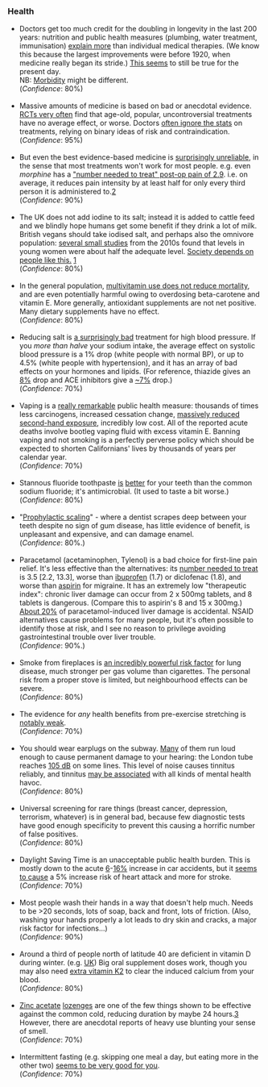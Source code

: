 
<!-- https://www.thennt.com/home-nnt/ -->

<h3>Health</h3>
<div>
<ul>
	<li>
		Doctors get too much credit for the doubling in longevity in the last 200 years: nutrition and public health measures (plumbing, water treatment, immunisation) <a href="{{deaton}}">explain more</a> than individual medical therapies. (We know this because the largest improvements were before 1920, when medicine really began its stride.) <a href="{{cutler}}">This seems</a> to still be true for the present day. <br>
		NB: <a href="{{morb}}">Morbidity</a> might be different.<br>
		(<i>Confidence</i>: 80%)
	</li>
	<br>
	<li>
		Massive amounts of medicine is based on bad or anecdotal evidence. <a href="{{reviews}}">RCTs very often</a> find that age-old, popular, uncontroversial treatments have no average effect, or worse. Doctors <a href="{{ignore}}">often ignore the stats</a> on treatments, relying on binary ideas of risk and contraindication.<br>
		(<i>Confidence</i>: 95%)
	</li>
	<br>
	<li>
		But even the best evidence-based medicine is <a href="{{nnt}}">surprisingly unreliable</a>, in the sense that most treatments won't work for most people. e.g. even <i>morphine</i> has a <a href="{{morph}}">"number needed to treat" post-op pain of 2.9</a>. i.e. on average, it reduces pain intensity by at least half for only every third person it is administered to.<a href="#fn:2" id="fnref:2">2</a> <br>
		(<i>Confidence</i>: 90%)
	</li>
	<!--<br>
	 <li>
		The above implies gains from personalisation, cheap testing.
		(<i>Confidence</i>: 60%)
		https://www.gleech.org/pills 
	</li> -->
	<br>
	<li>
		The UK does not add iodine to its salt; instead it is added to cattle feed and we blindly hope humans get some benefit if they drink a lot of milk. British vegans should take iodised salt, and perhaps also the omnivore population: <a href="{{uk}}">several small studies</a> from the 2010s found that levels in young women were about half the adequate level.  <a href="{{io}}">Society depends on people like this.</a> <a href="#fn:1" id="fnref:1">1</a> <br>
		(<i>Confidence</i>: 80%)
	</li>
	<br>
	<li>
		In the general population, <a href="{{multi}}">multivitamin use does not reduce mortality</a>, and are even potentially harmful owing to overdosing beta-carotene and vitamin E. More generally, antioxidant supplements are not net positive. Many dietary supplements have no effect. <br>
		(<i>Confidence</i>: 80%)
	</li>
	<br>
	<li>
		Reducing salt is <a href="{{sodium}}">a surprisingly bad</a> treatment for high blood pressure. If you <i>more than halve</i> your sodium intake, the average effect on systolic blood pressure is a 1% drop (white people with normal BP), or up to 4.5% (white people with hypertension), and it has an array of bad effects on your hormones and lipids. (For reference, thiazide gives an <a href="{{thia}}">8%</a> drop and ACE inhibitors give a <a href="{{ace}}">~7%</a> drop.)<br>
		(<i>Confidence</i>: 70%)
	</li>
	<br>
	<li>
		Vaping is a <a href="{{vap}}">really remarkable</a> public health measure: thousands of times less carcinogens, increased cessation change, <a href="{{second}}">massively reduced second-hand exposure</a>, incredibly low cost. All of the reported acute deaths involve bootleg vaping fluid with excess vitamin E. Banning vaping and not smoking is a perfectly perverse policy which should be expected to shorten Californians' lives by thousands of years per calendar year.<br>
		(<i>Confidence</i>: 70%)
	</li>
	<br>
	<li>
		Stannous fluoride toothpaste <a href="{{stan}}">is</a> <a href="{{stan2}}">better</a> for your teeth than the common sodium fluoride; it's antimicrobial. (It used to taste a bit worse.) <br>
		(<i>Confidence</i>: 80%)
	</li>
	<br>
	<li>
		"<a href="{{scaling}}">Prophylactic scaling</a>" - where a dentist scrapes deep between your teeth despite no sign of gum disease, has little evidence of benefit, is unpleasant and expensive, and can damage enamel. <br>
		(<i>Confidence</i>: 80%.)
	</li>
	<br>
	<li>
		Paracetamol (acetaminophen, Tylenol) is a bad choice for first-line pain relief. It's less effective than the alternatives: its <a href="{{pain}}">number needed to treat</a> is 3.5 [2.2, 13.3], worse than <a href="{{ibu}}">ibuprofen</a> (1.7) or diclofenac (1.8), and worse than <a href="{{asp}}">aspirin</a> for migraine. It has an extremely low "therapeutic index": chronic liver damage can occur from 2 x 500mg tablets, and 8 tablets is dangerous. (Compare this to aspirin's 8 and 15 x 300mg.) <a href="{{liv}}">About 20%</a> of paracetamol-induced liver damage is accidental. NSAID alternatives cause problems for many people, but it's often possible to identify those at risk, and I see no reason to privilege avoiding gastrointestinal trouble over liver trouble.
		<br>
		(<i>Confidence</i>: 90%.)
	</li>
	<br>
	<li>
		Smoke from fireplaces is <a href="{{wood}}">an incredibly powerful risk factor</a> for lung disease, much stronger per gas volume than cigarettes. The personal risk from a proper stove is limited, but neighbourhood effects can be severe.<br>
		(<i>Confidence</i>: 80%)
	</li>
	<br>
	<li>
		The evidence for <i>any</i> health benefits from pre-exercise stretching is <a href="{{stret}}">notably weak</a>. <br>
		(<i>Confidence</i>: 70%)
	</li>
	<br>
	<li>
		You should wear earplugs on the subway. <a href="{{ny}}">Many</a> of them run loud enough to cause permanent damage to your hearing: the London tube reaches <a href="{{tube}}">105 dB</a> on some lines. This level of noise causes tinnitus reliably, and tinnitus <a href="{{tinn}}">may be associated</a> with all kinds of mental health havoc.<br>		
		(<i>Confidence</i>: 80%)
	</li>
	<br>
	<li>
		Universal screening for rare things (breast cancer, depression, terrorism, whatever) is in general bad, because few diagnostic tests have good enough specificity to prevent this causing a horrific number of false positives.  <br>
		(<i>Confidence</i>: 80%)
	</li>
	<br>
	<li>
		Daylight Saving Time is an unacceptable public health burden. This is mostly down to the acute <a href="{{cell}}">6</a>-<a href="{{nz}}">16%</a> increase in car accidents, but it <a href="{{jama}}">seems to cause</a> a 5% increase risk of heart attack and more for stroke. <br>
		(<i>Confidence</i>: 70%)
	</li>
	<br>
	<!--  -->
	<li>
		Most people wash their hands in a way that doesn't help much. Needs to be >20 seconds, lots of soap, back and front, lots of friction. (Also, washing your hands properly a lot leads to dry skin and cracks, a major risk factor for infections...) <br>
		(<i>Confidence</i>: 90%)
	</li>
	<br>
	<!-- https://www.thennt.com/nnt/stents-stable-coronary-artery-disease/ -->
	<!-- https://www.vox.com/science-and-health/2017/11/3/16599072/stent-chest-pain-treatment-angina-not-effective -->
	<li>
		Around a third of people north of latitude 40 are deficient in vitamin D during winter. (e.g. <a href="{{d}}">UK</a>) Big oral supplement doses work, though you may also need <a href="{{k2}}">extra vitamin K2</a> to clear the induced calcium from your blood.<br>
		(<i>Confidence</i>: 80%)
	</li>
	<br>
	<li>
		<a href="{{singh}}">Zinc acetate</a> <a href="{{hemila}}">lozenges</a> are one of the few things shown to be effective against the common cold, reducing duration by maybe 24 hours.<a href="#fn:3" id="fnref:3">3</a> However, there are anecdotal reports of heavy use blunting your sense of smell. <br>
		(<i>Confidence</i>: 70%)
	</li>
	<br>
<!-- 	 -->
	<li>
		Intermittent fasting (e.g. skipping one meal a day, but eating more in the other two) <a href="{{long}}">seems to be very good for you</a>. <br>
		(<i>Confidence</i>: 70%)
	</li>



</ul>
</div>



